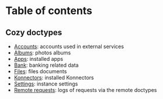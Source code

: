 Table of contents
=================

## Cozy doctypes

- [Accounts](io.cozy.accounts.md): accounts used in external services
- [Albums](io.cozy.photos.albums.md): photos albums
- [Apps](io.cozy.apps.md): installed apps
- [Bank](io.cozy.bank.md): banking related data
- [Files](io.cozy.files.md): files documents
- [Konnectors](io.cozy.konnectors.md): installed Konnectors
- [Settings](io.cozy.settings.md): instance settings
- [Remote requests](io.cozy.remote.requests.md): logs of requests via the remote doctypes
